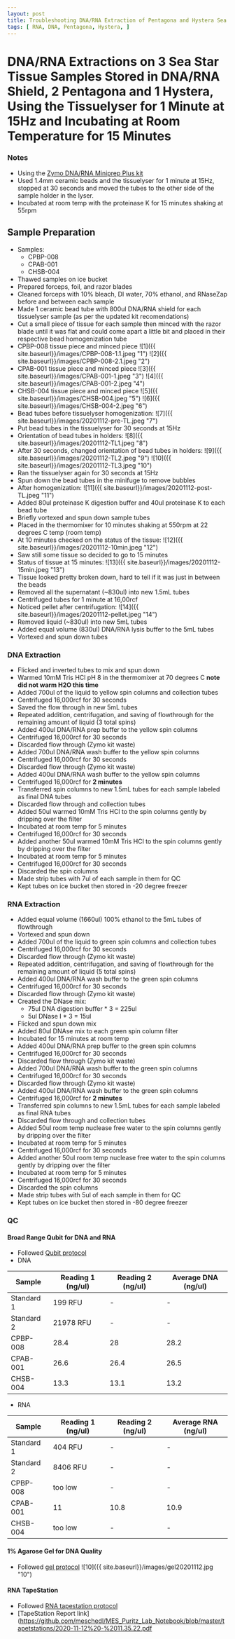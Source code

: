 ```yaml
---
layout: post
title: Troubleshooting DNA/RNA Extraction of Pentagona and Hystera Sea Stars 6
tags: [ RNA, DNA, Pentagona, Hystera, ]
---
```


# DNA/RNA Extractions on 3 Sea Star Tissue Samples Stored in DNA/RNA Shield, 2 Pentagona and 1 Hystera, Using the Tissuelyser for 1 Minute at 15Hz and Incubating at Room Temperature for 15 Minutes


### Notes

- Using the [Zymo DNA/RNA Miniprep Plus kit](https://www.zymoresearch.com/collections/quick-dna-rna-kits/products/quick-dna-rna-miniprep-plus-kit)
- Used 1.4mm ceramic beads and the tissuelyser for 1 minute at 15Hz, stopped at 30 seconds and moved the tubes to the other side of the sample holder in the lyser.
- Incubated at room temp with the proteinase K for 15 minutes shaking at 55rpm

## Sample Preparation

- Samples:
  - CPBP-008
  - CPAB-001
  - CHSB-004
- Thawed samples on ice bucket
- Prepared forceps, foil, and razor blades
- Cleaned forceps with 10% bleach, DI water, 70% ethanol, and RNaseZap before and between each sample
- Made 1 ceramic bead tube with 800ul DNA/RNA shield for each tissuelyser sample (as per the updated kit recomendations)
- Cut a small piece of tissue for each sample then minced with the razor blade until it was flat and could come apart a little bit and placed in their respective bead homogenization tube
- CPBP-008 tissue piece and minced piece
![1]({{ site.baseurl}}/images/CPBP-008-1.1.jpeg "1")
![2]({{ site.baseurl}}/images/CPBP-008-2.1.jpeg "2")
- CPAB-001 tissue piece and minced piece
![3]({{ site.baseurl}}/images/CPAB-001-1.jpeg "3")
![4]({{ site.baseurl}}/images/CPAB-001-2.jpeg "4")
- CHSB-004 tissue piece and minced piece
![5]({{ site.baseurl}}/images/CHSB-004.jpeg "5")
![6]({{ site.baseurl}}/images/CHSB-004-2.jpeg "6")
- Bead tubes before tissuelyser homogenization:
![7]({{ site.baseurl}}/images/20201112-pre-TL.jpeg "7")
- Put bead tubes in the tissuelyser for 30 seconds at 15Hz
- Orientation of bead tubes in holders:
![8]({{ site.baseurl}}/images/20201112-TL1.jpeg "8")
- After 30 seconds, changed orientation of bead tubes in holders:
![9]({{ site.baseurl}}/images/20201112-TL2.jpeg "9")
![10]({{ site.baseurl}}/images/20201112-TL3.jpeg "10")
- Ran the tissuelyser again for 30 seconds at 15Hz
- Spun down the bead tubes in the minifuge to remove bubbles
- After homogenization:
![11]({{ site.baseurl}}/images/20201112-post-TL.jpeg "11")
- Added 80ul proteinase K digestion buffer and 40ul proteinase K to each bead tube
- Briefly vortexed and spun down sample tubes
- Placed in the thermomixer for 10 minutes shaking at 550rpm at 22 degrees C temp (room temp)
- At 10 minutes checked on the status of the tissue:
![12]({{ site.baseurl}}/images/20201112-10min.jpeg "12")
- Saw still some tissue so decided to go to 15 minutes
- Status of tissue at 15 minutes:
![13]({{ site.baseurl}}/images/20201112-15min.jpeg "13")
- Tissue looked pretty broken down, hard to tell if it was just in between the beads
- Removed all the supernatant (~830ul) into new 1.5mL tubes
- Centrifuged tubes for 1 minute at 16,00rcf
- Noticed pellet after centrifugation:
![14]({{ site.baseurl}}/images/20201112-pellet.jpeg "14")
- Removed liquid (~830ul) into new 5mL tubes
- Added equal volume (830ul) DNA/RNA lysis buffer to the 5mL tubes
- Vortexed and spun down tubes

### DNA Extraction

- Flicked and inverted tubes to mix and spun down
- Warmed 10mM Tris HCl pH 8 in the thermomixer at 70 degrees C **note did not warm H2O this time**
- Added 700ul of the liquid to yellow spin columns and collection tubes
- Centrifuged 16,000rcf for 30 seconds
- Saved the flow through in new 5mL tubes
- Repeated addition, centrifugation, and saving of flowthrough for the remaining amount of liquid (3 total spins)
- Added 400ul DNA/RNA prep buffer to the yellow spin columns
- Centrifuged 16,000rcf for 30 seconds
- Discarded flow through (Zymo kit waste)
- Added 700ul DNA/RNA wash buffer to the yellow spin columns
- Centrifuged 16,000rcf for 30 seconds
- Discarded flow through (Zymo kit waste)
- Added 400ul DNA/RNA wash buffer to the yellow spin columns
- Centrifuged 16,000rcf for **2 minutes**
- Transferred spin columns to new 1.5mL tubes for each sample labeled as final DNA tubes
- Discarded flow through and collection tubes
- Added 50ul warmed 10mM Tris HCl to the spin columns gently by dripping over the filter
- Incubated at room temp for 5 minutes
- Centrifuged 16,000rcf for 30 seconds
- Added another 50ul warmed 10mM Tris HCl to the spin columns gently by dripping over the filter
- Incubated at room temp for 5 minutes
- Centrifuged 16,000rcf for 30 seconds
- Discarded the spin columns
- Made strip tubes with 7ul of each sample in them for QC
- Kept tubes on ice bucket then stored in -20 degree freezer

### RNA Extraction

- Added equal volume (1660ul) 100% ethanol to the 5mL tubes of flowthrough
- Vortexed and spun down
- Added 700ul of the liquid to green spin columns and collection tubes
- Centrifuged 16,000rcf for 30 seconds
- Discarded flow through (Zymo kit waste)
- Repeated addition, centrifugation, and saving of flowthrough for the remaining amount of liquid (5 total spins)
-  Added 400ul DNA/RNA wash buffer to the green spin columns
- Centrifuged 16,000rcf for 30 seconds
- Discarded flow through (Zymo kit waste)
- Created the DNase mix:
  - 75ul DNA digestion buffer * 3 = 225ul
  - 5ul DNase I * 3 = 15ul
- Flicked and spun down mix
- Added 80ul DNAse mix to each green spin column filter
- Incubated for 15 minutes at room temp
- Added 400ul DNA/RNA prep buffer to the green spin columns
- Centrifuged 16,000rcf for 30 seconds
- Discarded flow through (Zymo kit waste)
- Added 700ul DNA/RNA wash buffer to the green spin columns
- Centrifuged 16,000rcf for 30 seconds
- Discarded flow through (Zymo kit waste)
- Added 400ul DNA/RNA wash buffer to the green spin columns
- Centrifuged 16,000rcf for **2 minutes**
- Transferred spin columns to new 1.5mL tubes for each sample labeled as final RNA tubes
- Discarded flow through and collection tubes
- Added 50ul room temp nuclease free water to the spin columns gently by dripping over the filter
- Incubated at room temp for 5 minutes
- Centrifuged 16,000rcf for 30 seconds
- Added another 50ul room temp nuclease free water to the spin columns gently by dripping over the filter
- Incubated at room temp for 5 minutes
- Centrifuged 16,000rcf for 30 seconds
- Discarded the spin columns
- Made strip tubes with 5ul of each sample in them for QC
- Kept tubes on ice bucket then stored in -80 degree freezer

### QC

#### Broad Range Qubit for DNA and RNA

- Followed [Qubit protocol](https://github.com/meschedl/PPP-Lab-Resources/blob/master/Protocols/Qubit-Assay-Protocol.md)
- DNA

|Sample|Reading 1 (ng/ul)|Reading 2 (ng/ul)|Average DNA (ng/ul)|
|---|---|---|---|
|Standard 1|199 RFU|-|-|
|Standard 2|21978 RFU|-|-|
|CPBP-008|28.4|28|28.2|
|CPAB-001|26.6|26.4|26.5|
|CHSB-004|13.3|13.1|13.2|

- RNA

|Sample|Reading 1 (ng/ul)|Reading 2 (ng/ul)|Average RNA (ng/ul)|
|---|---|---|---|
|Standard 1|404 RFU|-|-|
|Standard 2|8406 RFU|-|-|
|CPBP-008|too low|-|-|
|CPAB-001|11|10.8|10.9|
|CHSB-004|too low|-|-|

#### 1% Agarose Gel for DNA Quality

- Followed [gel protocol](https://github.com/meschedl/PPP-Lab-Resources/blob/master/Protocols/Agrose-Gel-Protocol.md)
![10]({{ site.baseurl}}/images/gel20201112.jpg "10")

#### RNA TapeStation

- Followed [RNA tapestation protocol](https://meschedl.github.io/MESPutnam_Open_Lab_Notebook/RNA-TapeStation-Protocol/)
- [TapeStation Report link](https://github.com/meschedl/MES_Puritz_Lab_Notebook/blob/master/tapetstations/2020-11-12%20-%2011.35.22.pdf
